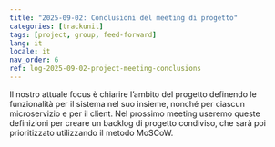 ```yaml
---
title: "2025-09-02: Conclusioni del meeting di progetto"
categories: [trackunit]
tags: [project, group, feed-forward]
lang: it
locale: it
nav_order: 6
ref: log-2025-09-02-project-meeting-conclusions
---
```

Il nostro attuale focus è chiarire l’ambito del progetto definendo le funzionalità per il sistema nel suo insieme, nonché per ciascun microservizio e per il client. Nel prossimo meeting useremo queste definizioni per creare un backlog di progetto condiviso, che sarà poi prioritizzato utilizzando il metodo MoSCoW.